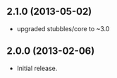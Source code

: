 2.1.0 (2013-05-02)
------------------

  * upgraded stubbles/core to ~3.0


2.0.0 (2013-02-06)
------------------

  * Initial release.
